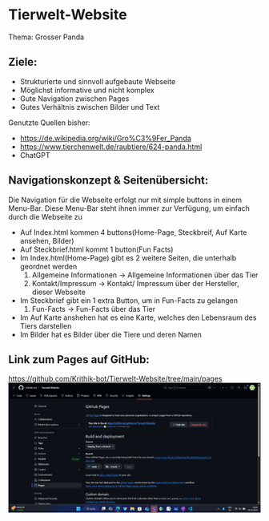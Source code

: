 # Tierwelt-Website

Thema: Grosser Panda

## Ziele: 
- Strukturierte und sinnvoll aufgebaute Webseite
- Möglichst informative und nicht komplex
- Gute Navigation zwischen Pages
- Gutes Verhältnis zwischen Bilder und Text

Genutzte Quellen bisher:
- https://de.wikipedia.org/wiki/Gro%C3%9Fer_Panda
- https://www.tierchenwelt.de/raubtiere/624-panda.html
- ChatGPT

## Navigationskonzept & Seitenübersicht:

Die Navigation für die Webseite erfolgt nur mit simple buttons in einem Menu-Bar. 
Diese Menu-Bar steht ihnen immer zur Verfügung, um einfach durch die Webseite zu 
- Auf Index.html kommen 4 buttons(Home-Page, Steckbreif, Auf Karte ansehen, Bilder)
- Auf Steckbrief.html kommt 1 button(Fun Facts)
- Im Index.html(Home-Page) gibt es 2 weitere Seiten, die unterhalb geordnet werden
    1. Allgemeine Informationen -> Allgemeine Informationen über das Tier
    2. Kontakt/Impressum -> Kontakt/ Impressum über der Hersteller, dieser Webseite
- Im Steckbrief gibt ein 1 extra Button, um in Fun-Facts zu gelangen
    1. Fun-Facts -> Fun-Facts über das Tier
- Im Auf Karte anshehen hat es eine Karte, welches den Lebensraum des Tiers darstellen
- Im Bilder hat es Bilder über die Tiere und deren Namen

## Link zum Pages auf GitHub:

https://github.com/Krithik-bot/Tierwelt-Website/tree/main/pages
![alt text](<assets/Repo GitHub Pages.png>)

